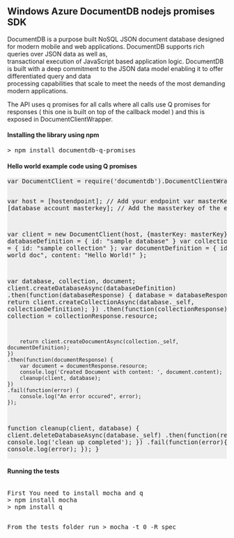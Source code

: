 <html>
    <head>
        <title>Windows Azure DocumentDB SDK: nodejs promises.</title>
    </head>
    <body>
        <h2>Windows Azure DocumentDB nodejs promises SDK</h2>
        <p>
            DocumentDB is a purpose built NoSQL JSON document database designed for modern mobile and web applications. DocumentDB supports rich queries over JSON data as well as, <br>
            transactional execution of JavaScript based application logic. DocumentDB is built with a deep commitment to the JSON data model enabling it to offer differentiated query and data <br>
            processing capabilities that scale to meet the needs of the most demanding modern applications.
        </p>
	<p>
            The API uses q promises for all calls where all calls use Q promises for responses ( this one is built on top of the callback model ) and this is exposed in DocumentClientWrapper.
        </p>
        <h4>Installing the library using npm</h4>
        <p><pre>&gt; npm install documentdb-q-promises</pre></p>
<h4>Hello world example code using Q promises</h4>
<p><pre  style="background-color:#eee">
var DocumentClient = require('documentdb').DocumentClientWrapper;

var host = [hostendpoint];                    // Add your endpoint
var masterKey = [database account masterkey]; // Add the massterkey of the endpoint

var client = new DocumentClient(host, {masterKey: masterKey});
var databaseDefinition = { id: "sample database" }
var collectionDefinition = { id: "sample collection" };
var documentDefinition = { id: "hello world doc", content: "Hello World!" };

var database, collection, document;
client.createDatabaseAsync(databaseDefinition)
    .then(function(databaseResponse) {
        database = databaseResponse.resource;
        return client.createCollectionAsync(database._self, collectionDefinition);
    })
    .then(function(collectionResponse) {
        collection = collectionResponse.resource;
        
        return client.createDocumentAsync(collection._self, documentDefinition);
    })
	.then(function(documentResponse) {
		var document = documentResponse.resource;
		console.log('Created Document with content: ', document.content);
        cleanup(client, database);
	})
    .fail(function(error) {
        console.log("An error occured", error);
    });
 
function cleanup(client, database) {
    client.deleteDatabaseAsync(database._self)
        .then(function(response) {
            console.log('clean up completed');
        })
        .fail(function(error){
            console.log(error);
        });
}
        </pre></p>
        
<h4>Running the tests</h4>
<p><pre>  
First You need to install mocha and q
&gt; npm install mocha
&gt; npm install q

From the tests folder run 
&gt; mocha -t 0 -R spec
</p></pre>
    </body>
</html>
